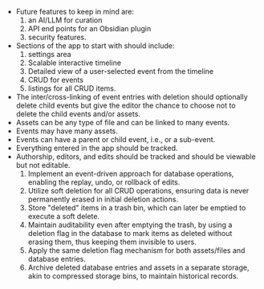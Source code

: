 
- Future features to keep in mind are:
    1. an AI/LLM for curation
    2. API end points for an Obsidian plugin
    3. security features.
- Sections of the app to start with should include:
    1. settings area
    2. Scalable interactive timeline
    3. Detailed view of a user-selected event from the timeline
    4. CRUD for events
    5. listings for all CRUD items.
- The inter/cross-linking of event entries with deletion should optionally delete child events but give the editor the chance to choose not to delete the child events and/or assets.
- Assets can be any type of file and can be linked to many events.
- Events may have many assets.
- Events can have a parent or child event, i.e., or a sub-event.
- Everything entered in the app should be tracked.
- Authorship, editors, and edits should be tracked and should be viewable but not editable.
    1. Implement an event-driven approach for database operations, enabling the replay, undo, or rollback of edits.
    2. Utilize soft deletion for all CRUD operations, ensuring data is never permanently erased in initial deletion actions.
    3. Store "deleted" items in a trash bin, which can later be emptied to execute a soft delete.
    4. Maintain auditability even after emptying the trash, by using a deletion flag in the database to mark items as deleted without erasing them, thus keeping them invisible to users.
    5. Apply the same deletion flag mechanism for both assets/files and database entries.
    6. Archive deleted database entries and assets in a separate storage, akin to compressed storage bins, to maintain historical records.